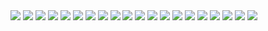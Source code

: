 
<img class="profile-picture" src="Geometic2-Black&Blue&Orange.jpg">

<img class="profile-picture" src="Geometic1-Black&Brown.jpg">

<img class="profile-picture" src="Geometic3-Pink&Green&Brown.jpg">

<img class="profile-picture" src="Geometic4-Black&Colors.jpg">

<img class="profile-picture" src="Geometic5-Black&Colors.jpg">

<img class="profile-picture" src="Geometric6-Blue&Red.jpg">

<img class="profile-picture" src="Brown&BlueLines.jpg">

<img class="profile-picture" src="Red&Green&BlackLines.jpg">

<img class="profile-picture" src="Stoplight.jpg">

<img class="profile-picture" src="Green&BlackLines&Arrows.jpeg">

<img class="profile-picture" src="Black&ColoredLines.jpeg">

<img class="profile-picture" src="Red&BlackLines&Shapes.jpeg">

<img class="profile-picture" src="Stoplights.jpg">

<img class="profile-picture" src="Brown&PinkLines&Shapes.jpg">

<img class="profile-picture" src="Black&ColoredLines.jpeg">

<img class="profile-picture" src="Green&BrownLines.jpeg">

<img class="profile-picture" src="Black&GreenLines&Shapes.jpeg">

<img class="profile-picture" src="Brown&BlueLines.jpeg">

<img class="profile-picture" src="Blue&Black.jpg">

<img class="profile-picture" src="Red&Yellow.jpg">

